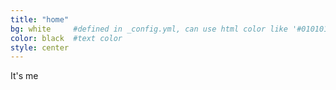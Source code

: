 ```yaml
---
title: "home"
bg: white     #defined in _config.yml, can use html color like '#010101'
color: black  #text color
style: center
---
```


It's me
